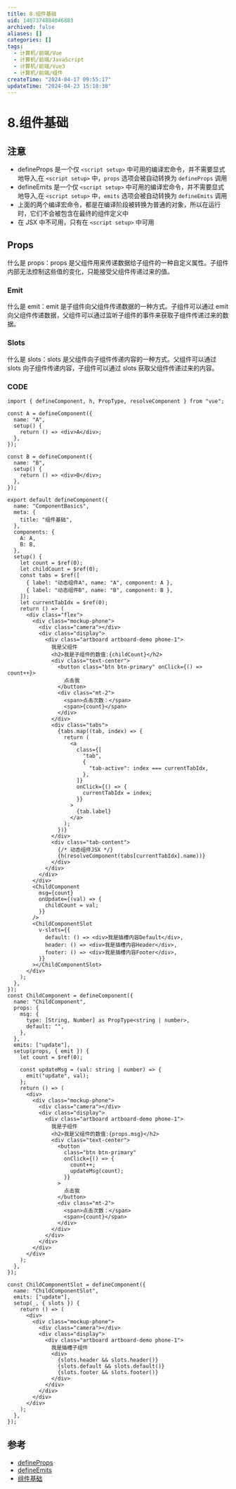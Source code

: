 ```yaml
---
title: 8.组件基础
uid: 1407374884046883
archived: false
aliases: []
categories: []
tags:
  - 计算机/前端/Vue
  - 计算机/前端/JavaScript
  - 计算机/前端/Vue3
  - 计算机/前端/组件
createTime: "2024-04-17 09:55:17"
updateTime: "2024-04-23 15:18:38"
---
```


# 8.组件基础

## 注意

- defineProps 是一个仅 `<script setup>` 中可用的编译宏命令，并不需要显式地导入,在 `<script setup>` 中，`props` 选项会被自动转换为 `defineProps` 调用
- defineEmits 是一个仅 `<script setup>` 中可用的编译宏命令，并不需要显式地导入,在 `<script setup>` 中，`emits` 选项会被自动转换为 `defineEmits` 调用
- 上面的两个编译宏命令，都是在编译阶段被转换为普通的对象，所以在运行时，它们不会被包含在最终的组件定义中
- 在 JSX 中不可用，只有在 `<script setup>` 中可用

## Props

什么是 props：props 是父组件用来传递数据给子组件的一种自定义属性。子组件内部无法控制这些值的变化，只能接受父组件传递过来的值。

### Emit

什么是 emit：emit 是子组件向父组件传递数据的一种方式。子组件可以通过 emit 向父组件传递数据，父组件可以通过监听子组件的事件来获取子组件传递过来的数据。

### Slots

什么是 slots：slots 是父组件向子组件传递内容的一种方式。父组件可以通过 slots 向子组件传递内容，子组件可以通过 slots 获取父组件传递过来的内容。

### CODE

```tsx
import { defineComponent, h, PropType, resolveComponent } from "vue";

const A = defineComponent({
  name: "A",
  setup() {
    return () => <div>A</div>;
  },
});

const B = defineComponent({
  name: "B",
  setup() {
    return () => <div>B</div>;
  },
});

export default defineComponent({
  name: "ComponentBasics",
  meta: {
    title: "组件基础",
  },
  components: {
    A: A,
    B: B,
  },
  setup() {
    let count = $ref(0);
    let childCount = $ref(0);
    const tabs = $ref([
      { label: "动态组件A", name: "A", component: A },
      { label: "动态组件B", name: "B", component: B },
    ]);
    let currentTabIdx = $ref(0);
    return () => (
      <div class="flex">
        <div class="mockup-phone">
          <div class="camera"></div>
          <div class="display">
            <div class="artboard artboard-demo phone-1">
              我是父组件
              <h2>我是子组件的数值:{childCount}</h2>
              <div class="text-center">
                <button class="btn btn-primary" onClick={() => count++}>
                  点击我
                </button>
                <div class="mt-2">
                  <span>点击次数：</span>
                  <span>{count}</span>
                </div>
              </div>
              <div class="tabs">
                {tabs.map((tab, index) => {
                  return (
                    <a
                      class={[
                        "tab",
                        {
                          "tab-active": index === currentTabIdx,
                        },
                      ]}
                      onClick={() => {
                        currentTabIdx = index;
                      }}
                    >
                      {tab.label}
                    </a>
                  );
                })}
              </div>
              <div class="tab-content">
                {/* 动态组件JSX */}
                {h(resolveComponent(tabs[currentTabIdx].name))}
              </div>
            </div>
          </div>
        </div>
        <ChildComponent
          msg={count}
          onUpdate={(val) => {
            childCount = val;
          }}
        />
        <ChildComponentSlot
          v-slots={{
            default: () => <div>我是插槽内容Default</div>,
            header: () => <div>我是插槽内容Header</div>,
            footer: () => <div>我是插槽内容Footer</div>,
          }}
        ></ChildComponentSlot>
      </div>
    );
  },
});
const ChildComponent = defineComponent({
  name: "ChildComponent",
  props: {
    msg: {
      type: [String, Number] as PropType<string | number>,
      default: "",
    },
  },
  emits: ["update"],
  setup(props, { emit }) {
    let count = $ref(0);

    const updateMsg = (val: string | number) => {
      emit("update", val);
    };
    return () => (
      <div>
        <div class="mockup-phone">
          <div class="camera"></div>
          <div class="display">
            <div class="artboard artboard-demo phone-1">
              我是子组件
              <h2>我是父组件的数值:{props.msg}</h2>
              <div class="text-center">
                <button
                  class="btn btn-primary"
                  onClick={() => {
                    count++;
                    updateMsg(count);
                  }}
                >
                  点击我
                </button>
                <div class="mt-2">
                  <span>点击次数：</span>
                  <span>{count}</span>
                </div>
              </div>
            </div>
          </div>
        </div>
      </div>
    );
  },
});

const ChildComponentSlot = defineComponent({
  name: "ChildComponentSlot",
  emits: ["update"],
  setup(_, { slots }) {
    return () => (
      <div>
        <div class="mockup-phone">
          <div class="camera"></div>
          <div class="display">
            <div class="artboard artboard-demo phone-1">
              我是插槽子组件
              <div>
                {slots.header && slots.header()}
                {slots.default && slots.default()}
                {slots.footer && slots.footer()}
              </div>
            </div>
          </div>
        </div>
      </div>
    );
  },
});
```

## 参考

- [defineProps](https://v3.cn.vuejs.org/api/sfc-script-setup.html#defineprops)
- [defineEmits](https://v3.cn.vuejs.org/api/sfc-script-setup.html#defineemits)
- [组件基础](https://v3.cn.vuejs.org/guide/component-basics.html#%E7)
